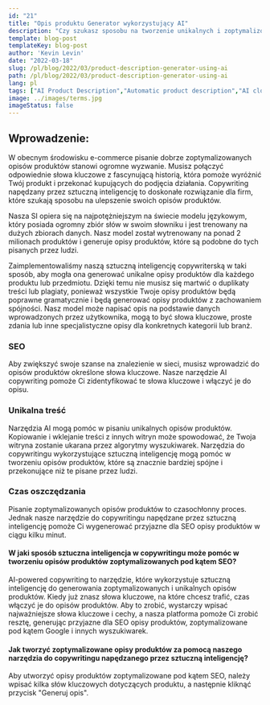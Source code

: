 ```yaml
---
id: "21"
title: "Opis produktu Generator wykorzystujący AI"
description: "Czy szukasz sposobu na tworzenie unikalnych i zoptymalizowanych opisów produktów? Jeśli tak, to warto rozważyć skorzystanie z narzędzia do copywritingu opartego na sztucznej inteligencji. Narzędzie to wykorzystuje sztuczną inteligencję do generowania opisów produktów, które są dostosowane do konkretnych słów kluczowych."
template: blog-post
templateKey: blog-post
author: 'Kevin Levin'
date: "2022-03-18"
slug: /pl/blog/2022/03/product-description-generator-using-ai
path: /pl/blog/2022/03/product-description-generator-using-ai
lang: pl
tags: ["AI Product Description","Automatic product description","AI clothings Product description"]
image: ../images/terms.jpg
imageStatus: false
---
```

## Wprowadzenie:
W obecnym środowisku e-commerce pisanie dobrze zoptymalizowanych opisów produktów stanowi ogromne wyzwanie. Musisz połączyć odpowiednie słowa kluczowe z fascynującą historią, która pomoże wyróżnić Twój produkt i przekonać kupujących do podjęcia działania. Copywriting napędzany przez sztuczną inteligencję to doskonałe rozwiązanie dla firm, które szukają sposobu na ulepszenie swoich opisów produktów.


Nasza SI opiera się na najpotężniejszym na świecie modelu językowym, który posiada ogromny zbiór słów w swoim słowniku i jest trenowany na dużych zbiorach danych. Nasz model został wytrenowany na ponad 2 milionach produktów i generuje opisy produktów, które są podobne do tych pisanych przez ludzi.

Zaimplementowaliśmy naszą sztuczną inteligencję copywriterską w taki sposób, aby mogła ona generować unikalne opisy produktów dla każdego produktu lub przedmiotu. Dzięki temu nie musisz się martwić o duplikaty treści lub plagiaty, ponieważ wszystkie Twoje opisy produktów będą poprawne gramatycznie i będą generować opisy produktów z zachowaniem spójności. Nasz model może napisać opis na podstawie danych wprowadzonych przez użytkownika, mogą to być słowa kluczowe, proste zdania lub inne specjalistyczne opisy dla konkretnych kategorii lub branż.

### SEO
Aby zwiększyć swoje szanse na znalezienie w sieci, musisz wprowadzić do opisów produktów określone słowa kluczowe. Nasze narzędzie AI copywriting pomoże Ci zidentyfikować te słowa kluczowe i włączyć je do opisu.

### Unikalna treść
Narzędzia AI mogą pomóc w pisaniu unikalnych opisów produktów. Kopiowanie i wklejanie treści z innych witryn może spowodować, że Twoja witryna zostanie ukarana przez algorytmy wyszukiwarek. Narzędzia do copywritingu wykorzystujące sztuczną inteligencję mogą pomóc w tworzeniu opisów produktów, które są znacznie bardziej spójne i przekonujące niż te pisane przez ludzi.

### Czas oszczędzania
Pisanie zoptymalizowanych opisów produktów to czasochłonny proces. Jednak nasze narzędzie do copywritingu napędzane przez sztuczną inteligencję pomoże Ci wygenerować przyjazne dla SEO opisy produktów w ciągu kilku minut.

#### W jaki sposób sztuczna inteligencja w copywritingu może pomóc w tworzeniu opisów produktów zoptymalizowanych pod kątem SEO?
AI-powered copywriting to narzędzie, które wykorzystuje sztuczną inteligencję do generowania zoptymalizowanych i unikalnych opisów produktów. Kiedy już znasz słowa kluczowe, na które chcesz trafić, czas włączyć je do opisów produktów. Aby to zrobić, wystarczy wpisać najważniejsze słowa kluczowe i cechy, a nasza platforma pomoże Ci zrobić resztę, generując przyjazne dla SEO opisy produktów, zoptymalizowane pod kątem Google i innych wyszukiwarek.

#### Jak tworzyć zoptymalizowane opisy produktów za pomocą naszego narzędzia do copywritingu napędzanego przez sztuczną inteligencję?
Aby utworzyć opisy produktów zoptymalizowane pod kątem SEO, należy wpisać kilka słów kluczowych dotyczących produktu, a następnie kliknąć przycisk "Generuj opis".



